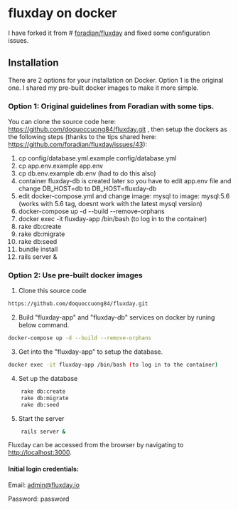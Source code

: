 
# fluxday on docker
I have forked it from # [foradian/fluxday](https://github.com/foradian/fluxday) and fixed some configuration issues. 

## Installation
There are 2 options for your installation on Docker. Option 1 is the original one. I shared my pre-built docker images to make it more simple.

### Option 1: Original guidelines from Foradian with some tips.
You can clone the source code here: https://github.com/doquoccuong84/fluxday.git , then setup the dockers as the following steps (thanks to the tips shared here: https://github.com/foradian/fluxday/issues/43):

1. cp config/database.yml.example config/database.yml
2. cp app.env.example app.env
3. cp db.env.example db.env (had to do this also)
4. container fluxday-db is created later so you have to edit app.env file and change
DB_HOST=db to DB_HOST=fluxday-db
5. edit docker-compose.yml and change
image: mysql to image: mysql:5.6
(works with 5.6 tag, doesnt work with the latest mysql version)
6. docker-compose up -d --build --remove-orphans
7. docker exec -it fluxday-app /bin/bash (to log in to the container)
8. rake db:create
9. rake db:migrate
10. rake db:seed
11. bundle install
12. rails server &

### Option 2: Use pre-built docker images
1. Clone this source code
``` sh
https://github.com/doquoccuong84/fluxday.git
```
2. Build "fluxday-app" and "fluxday-db" services on docker by runing below command.
``` sh
docker-compose up -d --build --remove-orphans
``` 
3. Get into the "fluxday-app" to setup the database.
``` sh
docker exec -it fluxday-app /bin/bash (to log in to the container)
```
4. Set up the database 
``` sh
    rake db:create
    rake db:migrate
    rake db:seed
```
5. Start the server
``` sh
    rails server &
```
Fluxday can be accessed from the browser by navigating to [http://localhost:3000]().
#### Initial login credentials:
Email: admin@fluxday.io

Password: password